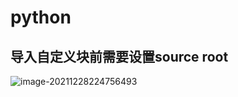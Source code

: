 # python

## 导入自定义块前需要设置source root

![image-20211228224756493](D:\lvcode\noteOnGithub\noteOnGithub\pic\image-20211228224756493.png)